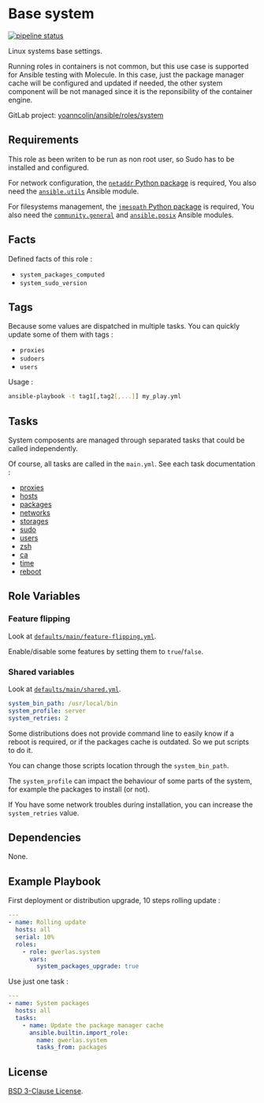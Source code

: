 Base system
===========

[![pipeline status](https://gitlab.com/yoanncolin/ansible/roles/system/badges/main/pipeline.svg)](https://gitlab.com/yoanncolin/ansible/roles/system/-/commits/main)

Linux systems base settings.

Running roles in containers is not common, but this use case is supported for
Ansible testing with Molecule. In this case, just the package manager cache
will be configured and updated if needed, the other system component will be
not managed since it is the reponsibility of the container engine.

GitLab project: [yoanncolin/ansible/roles/system](https://gitlab.com/yoanncolin/ansible/roles/system)

Requirements
------------

This role as been writen to be run as non root user, so Sudo has to be installed and configured.

For network configuration, the [`netaddr` Python package][netaddr] is
required, You also need the [`ansible.utils`][ansible.utils] Ansible module.

For filesystems management, the [`jmespath` Python package][jmespath] is
required, You also need the [`community.general`][community.general] and
[`ansible.posix`][ansible.posix] Ansible modules.

[jmespath]: https://jmespath.org/
[netaddr]: https://netaddr.readthedocs.io/en/latest/
[ansible.posix]: https://galaxy.ansible.com/ansible/posix
[ansible.utils]: https://galaxy.ansible.com/ansible/utils
[community.general]: https://galaxy.ansible.com/community/general

Facts
-----

Defined facts of this role :

- `system_packages_computed`
- `system_sudo_version`

Tags
----

Because some values are dispatched in multiple tasks. You can quickly update some of them with tags :

- `proxies`
- `sudoers`
- `users`

Usage :

```sh
ansible-playbook -t tag1[,tag2[,...]] my_play.yml
```

Tasks
-----

System composents are managed through separated tasks that could be called
independently.

Of course, all tasks are called in the `main.yml`. See each task documentation :

* [proxies](docs/proxies.md)
* [hosts](docs/hosts.md)
* [packages](docs/packages.md)
* [networks](docs/networks.md)
* [storages](docs/storages.md)
* [sudo](docs/sudo.md)
* [users](docs/users.md)
* [zsh](docs/zsh.md)
* [ca](docs/ca.md)
* [time](docs/time.md)
* [reboot](docs/reboot.md)

Role Variables
--------------

### Feature flipping

Look at [`defaults/main/feature-flipping.yml`](defaults/main/feature-flipping.yml).

Enable/disable some features by setting them to `true`/`false`.

### Shared variables

Look at [`defaults/main/shared.yml`](defaults/main/shared.yml).

```yaml
system_bin_path: /usr/local/bin
system_profile: server
system_retries: 2
```

Some distributions does not provide command line to easily know if a reboot is
required, or if the packages cache is outdated. So we put scripts to do it.

You can change those scripts location through the `system_bin_path`.

The `system_profile` can impact the behaviour of some parts of the system,
for example the packages to install (or not).

If You have some network troubles during installation, you can increase the
`system_retries` value.

Dependencies
------------

None.

Example Playbook
----------------

First deployment or distribution upgrade, 10 steps rolling update :

```yaml
---
- name: Rolling update
  hosts: all
  serial: 10%
  roles:
    - role: gwerlas.system
      vars:
        system_packages_upgrade: true
```

Use just one task :

```yaml
---
- name: System packages
  hosts: all
  tasks:
    - name: Update the package manager cache
      ansible.builtin.import_role:
        name: gwerlas.system
        tasks_from: packages
```

License
-------

[BSD 3-Clause License](LICENSE).
